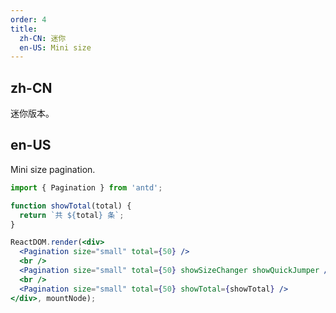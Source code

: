 ```yaml
---
order: 4
title:
  zh-CN: 迷你
  en-US: Mini size
---
```


## zh-CN

迷你版本。

## en-US

Mini size pagination.

````jsx
import { Pagination } from 'antd';

function showTotal(total) {
  return `共 ${total} 条`;
}

ReactDOM.render(<div>
  <Pagination size="small" total={50} />
  <br />
  <Pagination size="small" total={50} showSizeChanger showQuickJumper />
  <br />
  <Pagination size="small" total={50} showTotal={showTotal} />
</div>, mountNode);
````

